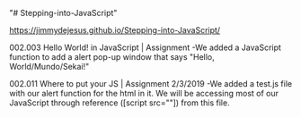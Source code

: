 "# Stepping-into-JavaScript"

https://jimmydejesus.github.io/Stepping-into-JavaScript/

002.003 Hello World! in JavaScript | Assignment
 -We added a JavaScript function to add a alert pop-up window that says
   "Hello, World/Mundo/Sekai!"

002.011 Where to put your JS | Assignment 2/3/2019
  -We added a test.js file with our alert function for the html in it.       We will be accessing most of our JavaScript through reference             ([script src=""]) from this file.
